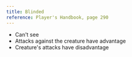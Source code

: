 ```yaml
---
title: Blinded
reference: Player's Handbook, page 290
---
```


- Can't see
- Attacks against the creature have advantage
- Creature's attacks have disadvantage
